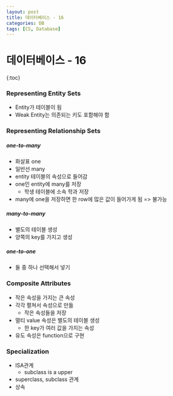 ```yaml
---
layout: post
title: 데이터베이스 - 16
categories: DB
tags: [CS, Database]
---
```


# 데이터베이스 - 16

{:toc}

### Representing Entity Sets

- Entity가 테이블이 됨
- Weak Entity는 의존되는 키도 포함해야 함

### Representing Relationship Sets

##### one-to-many

- 화살표 one
- 일반선 many
- entity 테이블의 속성으로 들어감
- one인 entity에 many를 저장
  - 학생 테이블에 소속 학과 저장
- many에 one을 저장하면 한 row에 많은 값이 들어가게 됨 => 불가능

##### many-to-many

- 별도의 테이블 생성
- 양쪽의 key를 가지고 생성

##### one-to-one

- 둘 중 하나 선택해서 넣기

### Composite Attributes

- 작은 속성을 가지는 큰 속성
- 각각 펼쳐서 속성으로 만듦
  - 작은 속성들을 저장
- 멀티 value 속성은 별도의 테이블 생성
  - 한 key가 여러 값을 가지는 속성
- 유도 속성은 function으로 구현

### Specialization

- ISA관계
  - subclass is a upper
- superclass, subclass 관계
- 상속
